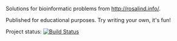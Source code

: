 Solutions for bioinformatic problems from http://rosalind.info/.

Published for educational purposes. Try writing your own, it's fun!

Project status: [![Build Status](https://travis-ci.org/ssobczak/rosalind.png)](https://travis-ci.org/ssobczak/rosalind)
